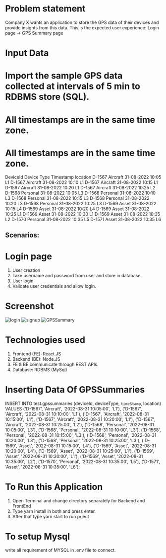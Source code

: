 # Problem statement
Company X wants an application to store the GPS data of their devices and provide insights
from this data. This is the expected user experience:
Login page → GPS Summary page


# Input Data
# Import the sample GPS data collected at intervals of 5 min to RDBMS store (SQL).
# All timestamps are in the same time zone.

# All timestamps are in the same time zone.
DeviceId Device Type Timestamp location
D-1567 Aircraft 31-08-2022 10:05 L1
D-1567 Aircraft 31-08-2022 10:10 L1
D-1567 Aircraft 31-08-2022 10:15 L1
D-1567 Aircraft 31-08-2022 10:20 L1
D-1567 Aircraft 31-08-2022 10:25 L2
D-1568 Personal 31-08-2022 10:05 L3
D-1568 Personal 31-08-2022 10:10 L3
D-1568 Personal 31-08-2022 10:15 L3
D-1568 Personal 31-08-2022 10:20 L3
D-1568 Personal 31-08-2022 10:25 L3
D-1569 Asset 31-08-2022 10:15 L4
D-1569 Asset 31-08-2022 10:20 L4
D-1569 Asset 31-08-2022 10:25 L1
D-1569 Asset 31-08-2022 10:30 L1
D-1569 Asset 31-08-2022 10:35 L2
D-1570 Personal 31-08-2022 10:35 L5
D-1571 Asset 31-08-2022 10:35 L6

## Scenarios:
# Login page
1. User creation
2. Take username and password from user and store in database.
3. User login
4. Validate user credentials and allow login.

# Screenshot
![login](https://res.cloudinary.com/mcaprojectnitjsr/image/upload/v1665258554/pensive/p1_yvmi4q.png "login")
![signup](https://res.cloudinary.com/mcaprojectnitjsr/image/upload/v1665258555/pensive/p3_jwir64.png "signup")
![GPSSummary](https://res.cloudinary.com/mcaprojectnitjsr/image/upload/v1665258554/pensive/p2_oolrs9.png "GPSSummary")

# Technologies used
1. Frontend (FE): React.JS
2. Backend (BE): Node.JS
3. FE & BE communicate through REST APIs.
4. Database: RDBMS (MySql)

# Inserting Data Of GPSSummaries
INSERT INTO test.gpssummaries
(deviceId, deviceType, `timeStamp`, location)
VALUES
('D-1567', 'Aircraft', '2022-08-31 10:05:00', 'L1'),
('D-1567', 'Aircraft', '2022-08-31 10:10:00', 'L1'),
('D-1567', 'Aircraft', '2022-08-31 10:15:00', 'L1'),
('D-1567', 'Aircraft', '2022-08-31 10:20:00', 'L1'),
('D-1567', 'Aircraft', '2022-08-31 10:25:00', 'L2'),
('D-1568', 'Personal', '2022-08-31 10:05:00', 'L3'),
('D-1568', 'Personal', '2022-08-31 10:10:00', 'L3'),
('D-1568', 'Personal', '2022-08-31 10:15:00', 'L3'),
('D-1568', 'Personal', '2022-08-31 10:20:00', 'L3'),
('D-1568', 'Personal', '2022-08-31 10:25:00', 'L3'),
('D-1569', 'Asset', '2022-08-31 10:15:00', 'L4'),
('D-1569', 'Asset', '2022-08-31 10:20:00', 'L4'),
('D-1569', 'Asset', '2022-08-31 10:25:00', 'L1'),
('D-1569', 'Asset', '2022-08-31 10:30:00', 'L1'),
('D-1569', 'Asset', '2022-08-31 10:35:00', 'L2'),
('D-1570', 'Personal', '2022-08-31 10:35:00', 'L5'),
('D-1571', 'Asset', '2022-08-31 10:35:00', 'L6');

# To Run this Application
1. Open Terminal and change directory separately for Backend and FrontEnd
2. Type yarn install in both and press enter.
3. After that type yarn start to run prject

# To setup Mysql 
write all requirement of MYSQL  in .env file to connect.


